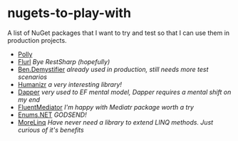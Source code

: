 # nugets-to-play-with
A list of NuGet packages that I want to try and test so that I can use them in production projects.

* [Polly](https://github.com/App-vNext/Polly)
* [Flurl](https://flurl.dev/) _Bye RestSharp (hopefully)_
* [Ben.Demystifier](https://github.com/benaadams/Ben.Demystifier) _already used in production, still needs more test scenarios_
* [Humanizr](https://github.com/Humanizr/Humanizer) _a very interesting library!_
* [Dapper](https://github.com/StackExchange/Dapper) _very used to EF mental model, Dapper requires a mental shift on my end_
* [FluentMediator](https://github.com/ivanpaulovich/FluentMediator) _I'm happy with Mediatr package worth a try_
* [Enums.NET](https://github.com/TylerBrinkley/Enums.NET) _GODSEND!_
* [MoreLinq](https://github.com/morelinq/MoreLINQ) _Have never need a library to extend LINQ methods. Just curious of it's benefits_
